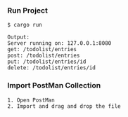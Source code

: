 ### Run Project
```vim
$ cargo run
```
```vim
Output:
Server running on: 127.0.0.1:8080
get: /todolist/entries
post: /todolist/entries
put: /todolist/entries/id
delete: /todolist/entries/id
```
### Import PostMan Collection
```vim
1. Open PostMan
2. Import and drag and drop the file
```